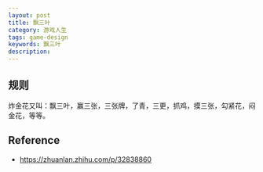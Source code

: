 ```yaml
---
layout: post
title: 飘三叶
category: 游戏人生
tags: game-design
keywords: 飘三叶
description: 
---
```


## 规则

炸金花又叫：飘三叶，赢三张，三张牌，了青，三更，抓鸡，摸三张，勾紧花，闷金花，等等。


## Reference

* <https://zhuanlan.zhihu.com/p/32838860>